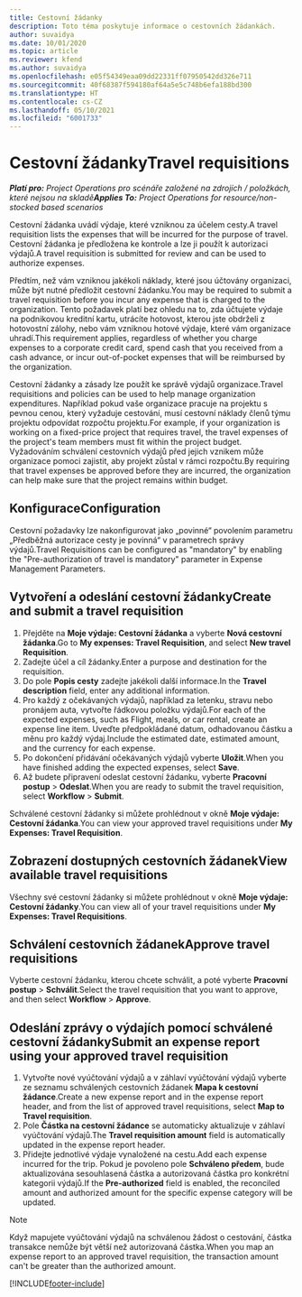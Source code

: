 ```yaml
---
title: Cestovní žádanky
description: Toto téma poskytuje informace o cestovních žádankách.
author: suvaidya
ms.date: 10/01/2020
ms.topic: article
ms.reviewer: kfend
ms.author: suvaidya
ms.openlocfilehash: e05f54349eaa09dd22331ff07950542dd326e711
ms.sourcegitcommit: 40f68387f594180af64a5e5c748b6efa188bd300
ms.translationtype: HT
ms.contentlocale: cs-CZ
ms.lasthandoff: 05/10/2021
ms.locfileid: "6001733"
---
```

# <a name="travel-requisitions"></a><span data-ttu-id="89b12-103">Cestovní žádanky</span><span class="sxs-lookup"><span data-stu-id="89b12-103">Travel requisitions</span></span>

<span data-ttu-id="89b12-104">_**Platí pro:** Project Operations pro scénáře založené na zdrojích / položkách, které nejsou na skladě_</span><span class="sxs-lookup"><span data-stu-id="89b12-104">_**Applies To:** Project Operations for resource/non-stocked based scenarios_</span></span>

<span data-ttu-id="89b12-105">Cestovní žádanka uvádí výdaje, které vzniknou za účelem cesty.</span><span class="sxs-lookup"><span data-stu-id="89b12-105">A travel requisition lists the expenses that will be incurred for the purpose of travel.</span></span> <span data-ttu-id="89b12-106">Cestovní žádanka je předložena ke kontrole a lze ji použít k autorizaci výdajů.</span><span class="sxs-lookup"><span data-stu-id="89b12-106">A travel requisition is submitted for review and can be used to authorize expenses.</span></span>

<span data-ttu-id="89b12-107">Předtím, než vám vzniknou jakékoli náklady, které jsou účtovány organizaci, může být nutné předložit cestovní žádanku.</span><span class="sxs-lookup"><span data-stu-id="89b12-107">You may be required to submit a travel requisition before you incur any expense that is charged to the organization.</span></span> <span data-ttu-id="89b12-108">Tento požadavek platí bez ohledu na to, zda účtujete výdaje na podnikovou kreditní kartu, utrácíte hotovost, kterou jste obdrželi z hotovostní zálohy, nebo vám vzniknou hotové výdaje, které vám organizace uhradí.</span><span class="sxs-lookup"><span data-stu-id="89b12-108">This requirement applies, regardless of whether you charge expenses to a corporate credit card, spend cash that you received from a cash advance, or incur out-of-pocket expenses that will be reimbursed by the organization.</span></span>

<span data-ttu-id="89b12-109">Cestovní žádanky a zásady lze použít ke správě výdajů organizace.</span><span class="sxs-lookup"><span data-stu-id="89b12-109">Travel requisitions and policies can be used to help manage organization expenditures.</span></span> <span data-ttu-id="89b12-110">Například pokud vaše organizace pracuje na projektu s pevnou cenou, který vyžaduje cestování, musí cestovní náklady členů týmu projektu odpovídat rozpočtu projektu.</span><span class="sxs-lookup"><span data-stu-id="89b12-110">For example, if your organization is working on a fixed-price project that requires travel, the travel expenses of the project's team members must fit within the project budget.</span></span> <span data-ttu-id="89b12-111">Vyžadováním schválení cestovních výdajů před jejich vznikem může organizace pomoci zajistit, aby projekt zůstal v rámci rozpočtu.</span><span class="sxs-lookup"><span data-stu-id="89b12-111">By requiring that travel expenses be approved before they are incurred, the organization can help make sure that the project remains within budget.</span></span>

## <a name="configuration"></a><span data-ttu-id="89b12-112">Konfigurace</span><span class="sxs-lookup"><span data-stu-id="89b12-112">Configuration</span></span> 

<span data-ttu-id="89b12-113">Cestovní požadavky lze nakonfigurovat jako „povinné“ povolením parametru „Předběžná autorizace cesty je povinná“ v parametrech správy výdajů.</span><span class="sxs-lookup"><span data-stu-id="89b12-113">Travel Requisitions can be configured as "mandatory" by enabling the "Pre-authorization of travel is mandatory" parameter in Expense Management Parameters.</span></span> 

## <a name="create-and-submit-a-travel-requisition"></a><span data-ttu-id="89b12-114">Vytvoření a odeslání cestovní žádanky</span><span class="sxs-lookup"><span data-stu-id="89b12-114">Create and submit a travel requisition</span></span>

1. <span data-ttu-id="89b12-115">Přejděte na **Moje výdaje: Cestovní žádanka** a vyberte **Nová cestovní žádanka**.</span><span class="sxs-lookup"><span data-stu-id="89b12-115">Go to **My expenses: Travel Requisition**, and select **New travel Requisition**.</span></span>
2. <span data-ttu-id="89b12-116">Zadejte účel a cíl žádanky.</span><span class="sxs-lookup"><span data-stu-id="89b12-116">Enter a purpose and destination for the requisition.</span></span>
3. <span data-ttu-id="89b12-117">Do pole **Popis cesty** zadejte jakékoli další informace.</span><span class="sxs-lookup"><span data-stu-id="89b12-117">In the  **Travel description** field, enter any additional information.</span></span> 
4. <span data-ttu-id="89b12-118">Pro každý z očekávaných výdajů, například za letenku, stravu nebo pronájem auta, vytvořte řádkovou položku výdajů.</span><span class="sxs-lookup"><span data-stu-id="89b12-118">For each of the expected expenses, such as Flight, meals, or car rental, create an expense line item.</span></span> <span data-ttu-id="89b12-119">Uveďte předpokládané datum, odhadovanou částku a měnu pro každý výdaj.</span><span class="sxs-lookup"><span data-stu-id="89b12-119">Include the estimated date, estimated amount, and the currency for each expense.</span></span> 
5. <span data-ttu-id="89b12-120">Po dokončení přidávání očekávaných výdajů vyberte **Uložit**.</span><span class="sxs-lookup"><span data-stu-id="89b12-120">When you have finished adding the expected expenses, select **Save**.</span></span>
6. <span data-ttu-id="89b12-121">Až budete připravení odeslat cestovní žádanku, vyberte **Pracovní postup** > **Odeslat**.</span><span class="sxs-lookup"><span data-stu-id="89b12-121">When you are ready to submit the travel requisition, select **Workflow** > **Submit**.</span></span>

<span data-ttu-id="89b12-122">Schválené cestovní žádanky si můžete prohlédnout v okně **Moje výdaje: Cestovní žádanka**.</span><span class="sxs-lookup"><span data-stu-id="89b12-122">You can view your approved travel requisitions under **My Expenses: Travel Requisition**.</span></span> 

## <a name="view-available-travel-requisitions"></a><span data-ttu-id="89b12-123">Zobrazení dostupných cestovních žádanek</span><span class="sxs-lookup"><span data-stu-id="89b12-123">View available travel requisitions</span></span>

<span data-ttu-id="89b12-124">Všechny své cestovní žádanky si můžete prohlédnout v okně **Moje výdaje: Cestovní žádanky**.</span><span class="sxs-lookup"><span data-stu-id="89b12-124">You can view all of your travel requisitions under **My Expenses: Travel Requisitions**.</span></span>

## <a name="approve-travel-requisitions"></a><span data-ttu-id="89b12-125">Schválení cestovních žádanek</span><span class="sxs-lookup"><span data-stu-id="89b12-125">Approve travel requisitions</span></span>

<span data-ttu-id="89b12-126">Vyberte cestovní žádanku, kterou chcete schválit, a poté vyberte **Pracovní postup** > **Schválit**.</span><span class="sxs-lookup"><span data-stu-id="89b12-126">Select the travel requisition that you want to approve, and then select **Workflow** > **Approve**.</span></span>  

## <a name="submit-an-expense-report-using-your-approved-travel-requisition"></a><span data-ttu-id="89b12-127">Odeslání zprávy o výdajích pomocí schválené cestovní žádanky</span><span class="sxs-lookup"><span data-stu-id="89b12-127">Submit an expense report using your approved travel requisition</span></span>

1. <span data-ttu-id="89b12-128">Vytvořte nové vyúčtování výdajů a v záhlaví vyúčtování výdajů vyberte ze seznamu schválených cestovních žádanek **Mapa k cestovní žádance**.</span><span class="sxs-lookup"><span data-stu-id="89b12-128">Create a new expense report and in the expense report header, and from the list of approved travel requisitions, select **Map to Travel requisition**.</span></span>
2. <span data-ttu-id="89b12-129">Pole **Částka na cestovní žádance** se automaticky aktualizuje v záhlaví vyúčtování výdajů.</span><span class="sxs-lookup"><span data-stu-id="89b12-129">The **Travel requisition amount** field is automatically updated in the expense report header.</span></span>
3. <span data-ttu-id="89b12-130">Přidejte jednotlivé výdaje vynaložené na cestu.</span><span class="sxs-lookup"><span data-stu-id="89b12-130">Add each expense incurred for the trip.</span></span> <span data-ttu-id="89b12-131">Pokud je povoleno pole **Schváleno předem**, bude aktualizována sesouhlasená částka a autorizovaná částka pro konkrétní kategorii výdajů.</span><span class="sxs-lookup"><span data-stu-id="89b12-131">If the **Pre-authorized** field is enabled, the reconciled amount and authorized amount for the specific expense category will be updated.</span></span>

> [!NOTE]
> <span data-ttu-id="89b12-132">Když mapujete vyúčtování výdajů na schválenou žádost o cestování, částka transakce nemůže být větší než autorizovaná částka.</span><span class="sxs-lookup"><span data-stu-id="89b12-132">When you map an expense report to an approved travel requisition, the transaction amount can't be greater than the authorized amount.</span></span> 


[!INCLUDE[footer-include](../includes/footer-banner.md)]